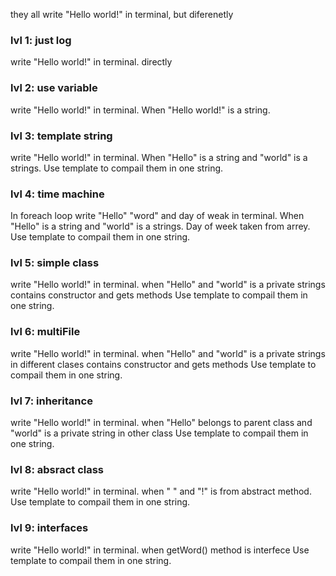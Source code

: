 they all write "Hello world!" in terminal, but diferenetly
### lvl 1: just log
write "Hello world!" in terminal.
directly
### lvl 2: use variable
write "Hello world!" in terminal.
When "Hello world!" is a string.
### lvl 3: template string  
write "Hello world!" in terminal.
When "Hello" is a string and "world" is a strings.
Use template to compail them in one string.
### lvl 4: time machine
In foreach loop write "Hello" "word" and day of weak in terminal.
When "Hello" is a string and "world"  is a strings.
Day of week taken from arrey.
Use template to compail them in one string.
### lvl 5: simple class
write "Hello world!" in terminal.
when "Hello" and "world" is a private strings
contains constructor and gets methods
Use template to compail them in one string.
### lvl 6: multiFile
write "Hello world!" in terminal.
when "Hello" and "world" is a private strings in different clases
contains constructor and gets methods
Use template to compail them in one string.
### lvl 7: inheritance
write "Hello world!" in terminal.
when "Hello" belongs to parent class and
"world" is a private string in other class
Use template to compail them in one string.
### lvl 8: absract class
write "Hello world!" in terminal.
when " " and "!" is from abstract method.
Use template to compail them in one string.
### lvl 9: interfaces
write "Hello world!" in terminal.
when getWord() method is interfece
Use template to compail them in one string.